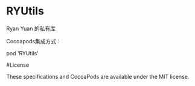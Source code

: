 # RYUtils
Ryan Yuan 的私有库

Cocoapods集成方式：

pod 'RYUtils'

#License

These specifications and CocoaPods are available under the MIT license.
